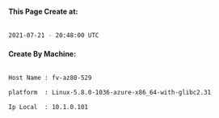 
   
#### This Page Create at:

```bash

2021-07-21 - 20:48:00 UTC

```

#### Create By Machine:

```bash

Host Name : fv-az80-529

platform  : Linux-5.8.0-1036-azure-x86_64-with-glibc2.31

Ip Local  : 10.1.0.101

```

